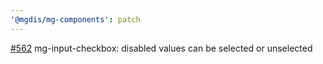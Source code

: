 ```yaml
---
'@mgdis/mg-components': patch
---
```


[#562](https://gitlab.mgdis.fr/core/core-ui/core-ui/-/issues/562) mg-input-checkbox: disabled values can be selected or unselected

